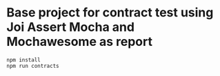 # Base project for contract test using Joi Assert Mocha and Mochawesome as report
  
`npm install`  
`npm run contracts`